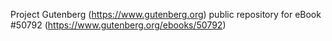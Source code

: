 Project Gutenberg (https://www.gutenberg.org) public repository for
eBook #50792 (https://www.gutenberg.org/ebooks/50792)

